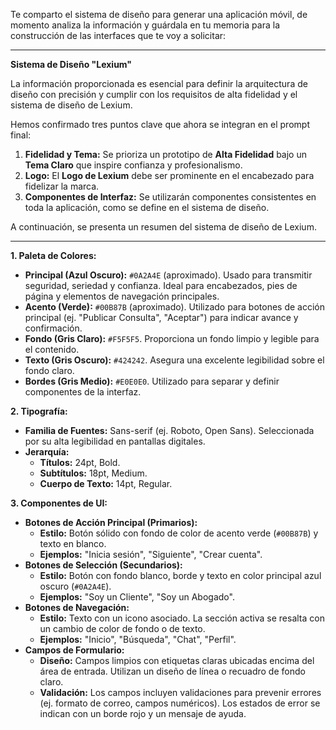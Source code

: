 Te comparto el sistema de diseño para generar una aplicación móvil, de momento analiza la información y guárdala en tu memoria para la construcción de las interfaces que te voy a solicitar:

---

**Sistema de Diseño "Lexium"**

La información proporcionada es esencial para definir la arquitectura de diseño con precisión y cumplir con los requisitos de alta fidelidad y el sistema de diseño de Lexium.

Hemos confirmado tres puntos clave que ahora se integran en el prompt final:

1.  **Fidelidad y Tema:** Se prioriza un prototipo de **Alta Fidelidad** bajo un **Tema Claro** que inspire confianza y profesionalismo.
2.  **Logo:** El **Logo de Lexium** debe ser prominente en el encabezado para fidelizar la marca.
3.  **Componentes de Interfaz:** Se utilizarán componentes consistentes en toda la aplicación, como se define en el sistema de diseño.

A continuación, se presenta un resumen del sistema de diseño de Lexium.

---

**1. Paleta de Colores:**

*   **Principal (Azul Oscuro):** `#0A2A4E` (aproximado). Usado para transmitir seguridad, seriedad y confianza. Ideal para encabezados, pies de página y elementos de navegación principales.
*   **Acento (Verde):** `#00B87B` (aproximado). Utilizado para botones de acción principal (ej. "Publicar Consulta", "Aceptar") para indicar avance y confirmación.
*   **Fondo (Gris Claro):** `#F5F5F5`. Proporciona un fondo limpio y legible para el contenido.
*   **Texto (Gris Oscuro):** `#424242`. Asegura una excelente legibilidad sobre el fondo claro.
*   **Bordes (Gris Medio):** `#E0E0E0`. Utilizado para separar y definir componentes de la interfaz.

**2. Tipografía:**

*   **Familia de Fuentes:** Sans-serif (ej. Roboto, Open Sans). Seleccionada por su alta legibilidad en pantallas digitales.
*   **Jerarquía:**
    *   **Títulos:** 24pt, Bold.
    *   **Subtítulos:** 18pt, Medium.
    *   **Cuerpo de Texto:** 14pt, Regular.

**3. Componentes de UI:**

*   **Botones de Acción Principal (Primarios):**
    *   **Estilo:** Botón sólido con fondo de color de acento verde (`#00B87B`) y texto en blanco.
    *   **Ejemplos:** "Inicia sesión", "Siguiente", "Crear cuenta".
*   **Botones de Selección (Secundarios):**
    *   **Estilo:** Botón con fondo blanco, borde y texto en color principal azul oscuro (`#0A2A4E`).
    *   **Ejemplos:** "Soy un Cliente", "Soy un Abogado".
*   **Botones de Navegación:**
    *   **Estilo:** Texto con un icono asociado. La sección activa se resalta con un cambio de color de fondo o de texto.
    *   **Ejemplos:** "Inicio", "Búsqueda", "Chat", "Perfil".
*   **Campos de Formulario:**
    *   **Diseño:** Campos limpios con etiquetas claras ubicadas encima del área de entrada. Utilizan un diseño de línea o recuadro de fondo claro.
    *   **Validación:** Los campos incluyen validaciones para prevenir errores (ej. formato de correo, campos numéricos). Los estados de error se indican con un borde rojo y un mensaje de ayuda.
